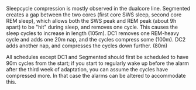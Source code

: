 Sleepcycle compression is mostly observed in the dualcore line. Segmented creates a gap between the two cores (first core SWS sleep, second core REM sleep), which allows both the SWS peak and REM peak (about 9h apart) to be "hit" during sleep, and removes one cycle. This causes the sleep cycles to increase in length (105m). DC1 removes one REM-heavy cycle and adds one 20m nap, and the cycles compress some (100m). DC2 adds another nap, and compresses the cycles down further. (80m)

All schedules except DC1 and Segmented should first be scheduled to have 90m cycles from the start; if you start to regularly wake up before the alarm after the third week of adaptation, you can assume the cycles have compressed more. In that case the alarms can be altered to accommodate this.
